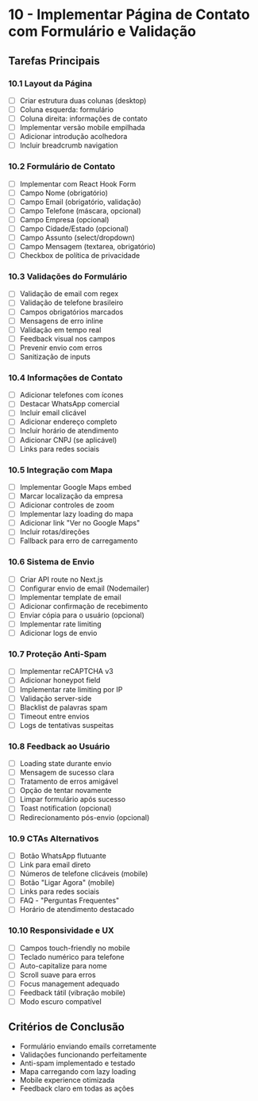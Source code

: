 # 10 - Implementar Página de Contato com Formulário e Validação

## Tarefas Principais

### 10.1 Layout da Página
- [ ] Criar estrutura duas colunas (desktop)
- [ ] Coluna esquerda: formulário
- [ ] Coluna direita: informações de contato
- [ ] Implementar versão mobile empilhada
- [ ] Adicionar introdução acolhedora
- [ ] Incluir breadcrumb navigation

### 10.2 Formulário de Contato
- [ ] Implementar com React Hook Form
- [ ] Campo Nome (obrigatório)
- [ ] Campo Email (obrigatório, validação)
- [ ] Campo Telefone (máscara, opcional)
- [ ] Campo Empresa (opcional)
- [ ] Campo Cidade/Estado (opcional)
- [ ] Campo Assunto (select/dropdown)
- [ ] Campo Mensagem (textarea, obrigatório)
- [ ] Checkbox de política de privacidade

### 10.3 Validações do Formulário
- [ ] Validação de email com regex
- [ ] Validação de telefone brasileiro
- [ ] Campos obrigatórios marcados
- [ ] Mensagens de erro inline
- [ ] Validação em tempo real
- [ ] Feedback visual nos campos
- [ ] Prevenir envio com erros
- [ ] Sanitização de inputs

### 10.4 Informações de Contato
- [ ] Adicionar telefones com ícones
- [ ] Destacar WhatsApp comercial
- [ ] Incluir email clicável
- [ ] Adicionar endereço completo
- [ ] Incluir horário de atendimento
- [ ] Adicionar CNPJ (se aplicável)
- [ ] Links para redes sociais

### 10.5 Integração com Mapa
- [ ] Implementar Google Maps embed
- [ ] Marcar localização da empresa
- [ ] Adicionar controles de zoom
- [ ] Implementar lazy loading do mapa
- [ ] Adicionar link "Ver no Google Maps"
- [ ] Incluir rotas/direções
- [ ] Fallback para erro de carregamento

### 10.6 Sistema de Envio
- [ ] Criar API route no Next.js
- [ ] Configurar envio de email (Nodemailer)
- [ ] Implementar template de email
- [ ] Adicionar confirmação de recebimento
- [ ] Enviar cópia para o usuário (opcional)
- [ ] Implementar rate limiting
- [ ] Adicionar logs de envio

### 10.7 Proteção Anti-Spam
- [ ] Implementar reCAPTCHA v3
- [ ] Adicionar honeypot field
- [ ] Implementar rate limiting por IP
- [ ] Validação server-side
- [ ] Blacklist de palavras spam
- [ ] Timeout entre envios
- [ ] Logs de tentativas suspeitas

### 10.8 Feedback ao Usuário
- [ ] Loading state durante envio
- [ ] Mensagem de sucesso clara
- [ ] Tratamento de erros amigável
- [ ] Opção de tentar novamente
- [ ] Limpar formulário após sucesso
- [ ] Toast notification (opcional)
- [ ] Redirecionamento pós-envio (opcional)

### 10.9 CTAs Alternativos
- [ ] Botão WhatsApp flutuante
- [ ] Link para email direto
- [ ] Números de telefone clicáveis (mobile)
- [ ] Botão "Ligar Agora" (mobile)
- [ ] Links para redes sociais
- [ ] FAQ - "Perguntas Frequentes"
- [ ] Horário de atendimento destacado

### 10.10 Responsividade e UX
- [ ] Campos touch-friendly no mobile
- [ ] Teclado numérico para telefone
- [ ] Auto-capitalize para nome
- [ ] Scroll suave para erros
- [ ] Focus management adequado
- [ ] Feedback tátil (vibração mobile)
- [ ] Modo escuro compatível

## Critérios de Conclusão
- Formulário enviando emails corretamente
- Validações funcionando perfeitamente
- Anti-spam implementado e testado
- Mapa carregando com lazy loading
- Mobile experience otimizada
- Feedback claro em todas as ações